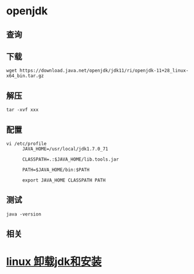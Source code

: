 # openjdk

## 查询

[openjkd官网]: https://jdk.java.net/java-se-ri/11



## 下载

```
wget https://download.java.net/openjdk/jdk11/ri/openjdk-11+28_linux-x64_bin.tar.gz
```



## 解压

```
tar -xvf xxx
```



## 配置

```
vi /etc/profile
      JAVA_HOME=/usr/local/jdk1.7.0_71

      CLASSPATH=.:$JAVA_HOME/lib.tools.jar

      PATH=$JAVA_HOME/bin:$PATH

      export JAVA_HOME CLASSPATH PATH 
```



## 测试

```
java -version 
```



## 相关

# [linux 卸载jdk和安装](https://www.cnblogs.com/javabg/p/10332993.html)

